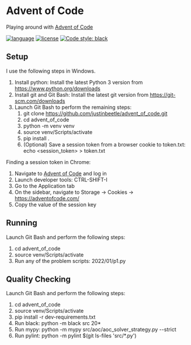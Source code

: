 # Advent of Code

Playing around with [Advent of Code](https://adventofcode.com/)

[![language](https://img.shields.io/badge/python-3-blue.svg)](https://www.python.org/downloads/)
[![license](https://img.shields.io/badge/license-MIT-blue)](LICENSE)
[![Code style: black](https://img.shields.io/badge/code%20style-black-000000.svg)](https://github.com/psf/black)

## Setup

I use the following steps in Windows.

1. Install python: Install the latest Python 3 version from https://www.python.org/downloads
2. Install git and Git Bash: Install the latest git version from https://git-scm.com/downloads
3. Launch Git Bash to perform the remaining steps:
   1. git clone https://github.com/justinbeetle/advent_of_code.git
   2. cd advent_of_code
   3. python -m venv venv
   4. source venv/Scripts/activate
   5. pip install .
   6. (Optional) Save a session token from a browser cookie to token.txt: echo <session_token> > token.txt

Finding a session token in Chrome:
1. Navigate to [Advent of Code](https://adventofcode.com/) and log in
2. Launch developer tools: CTRL-SHIFT-I
3. Go to the Application tab
4. On the sidebar, navigate to Storage -> Cookies -> https://adventofcode.com/
5. Copy the value of the session key

## Running

Launch Git Bash and perform the following steps:
1. cd advent_of_code
2. source venv/Scripts/activate
3. Run any of the problem scripts: 2022/01/p1.py

## Quality Checking

Launch Git Bash and perform the following steps:
1. cd advent_of_code
2. source venv/Scripts/activate
3. pip install -r dev-requirements.txt
4. Run black: python -m black src 20*
5. Run mypy: python -m mypy src/aoc/aoc_solver_strategy.py --strict
6. Run pylint: python -m pylint $(git ls-files 'src/*.py')

